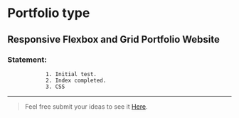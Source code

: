 # Portfolio type

## Responsive Flexbox and Grid Portfolio Website
 
### Statement: 
                1. Initial test.
                2. Index completed.
                3. CSS
                
 ---

>Feel free submit your ideas to see it 
[Here](https://msagres.github.io/Portfolio/).

